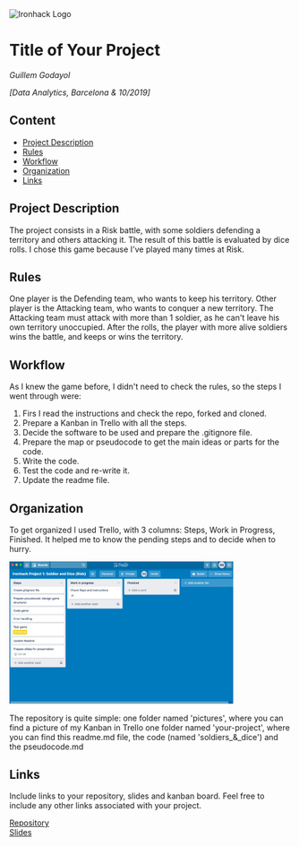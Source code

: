 <img src="https://bit.ly/2VnXWr2" alt="Ironhack Logo" width="100"/>

# Title of Your Project
*Guillem Godayol*

*[Data Analytics, Barcelona & 10/2019]*

## Content
- [Project Description](#project-description)
- [Rules](#rules)
- [Workflow](#workflow)
- [Organization](#organization)
- [Links](#links)

## Project Description
The project consists in a Risk battle, with some soldiers defending a territory and others attacking it. The result of this battle is evaluated by dice rolls. I chose this game because I've played many times at Risk.

## Rules
One player is the Defending team, who wants to keep his territory.
Other player is the Attacking team, who wants to conquer a new territory.
The Attacking team must attack with more than 1 soldier, as he can't leave his own territory unoccupied.
After the rolls, the player with more alive soldiers wins the battle, and keeps or wins the territory.

## Workflow
As I knew the game before, I didn't need to check the rules, so the steps I went through were:
1. Firs I read the instructions and check the repo, forked and cloned.
2. Prepare a Kanban in Trello with all the steps.
3. Decide the software to be used and prepare the .gitignore file.
4. Prepare the map or pseudocode to get the main ideas or parts for the code.
5. Write the code.
6. Test the code and re-write it. 
7. Update the readme file.

## Organization
To get organized I used Trello, with 3 columns: Steps, Work in Progress, Finished.
It helped me to know the pending steps and to decide when to hurry.

<img src="https://github.com/GuillemGodayol/Project-Week-1-Build-Your-Own-Game/blob/master/pictures/Kanban%20Screenshot.png" alt="Trello screenshot" width="400"/>

The repository is quite simple: 
one folder named 'pictures', where you can find a picture of my Kanban in Trello
one folder named 'your-project', where you can find this readme.md file, the code (named 'soldiers_&_dice') and the pseudocode.md

## Links
Include links to your repository, slides and kanban board. Feel free to include any other links associated with your project.

[Repository](https://github.com/GuillemGodayol/Project-Week-1-Build-Your-Own-Game)  
[Slides](https://slides.com/)  
 
